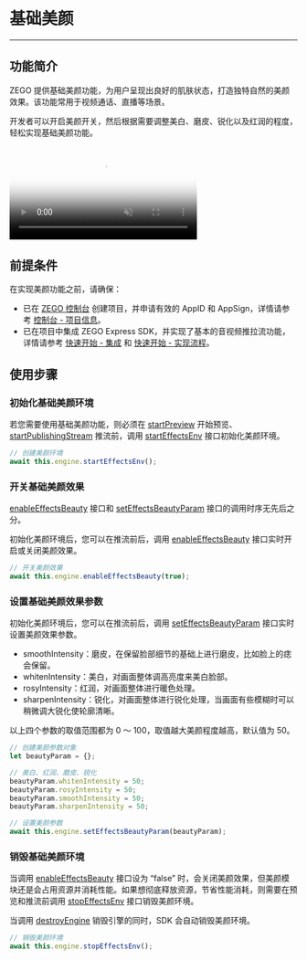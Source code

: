 # 基础美颜

- - -

## 功能简介


ZEGO 提供基础美颜功能，为用户呈现出良好的肌肤状态，打造独特自然的美颜效果。该功能常用于视频通话、直播等场景。

开发者可以开启美颜开关，然后根据需要调整美白、磨皮、锐化以及红润的程度，轻松实现基础美颜功能。

<video poster="https://doc-media.zego.im/sdk-doc/Pics/Common/ZegoExpressEngine/ExpressBeauty.png" src="https://doc-media.zego.im/sdk-doc/doc/video/Express_Video_SDK/ExpressBeauty.mp4" width="65%" muted="true" loop="true" autoplay="autoplay" preload="auto" nocontrols></video>



## 前提条件

在实现美颜功能之前，请确保：

- 已在 [ZEGO 控制台](https://console.zego.im) 创建项目，并申请有效的 AppID 和 AppSign，详情请参考 [控制台 - 项目信息](/console/project-info)。
- 已在项目中集成 ZEGO Express SDK，并实现了基本的音视频推拉流功能，详情请参考 [快速开始 - 集成](https://doc-zh.zego.im/article/21045) 和 [快速开始 - 实现流程](https://doc-zh.zego.im/article/21030)。


## 使用步骤

### 初始化基础美颜环境

若您需要使用基础美颜功能，则必须在 [startPreview](https://doc-zh.zego.im/unique-api/express-video-sdk/zh/javascript_uni-app/classes/_zegoexpressengine_.zegoexpressengine.html#startpreview) 开始预览、[startPublishingStream](https://doc-zh.zego.im/unique-api/express-video-sdk/zh/javascript_uni-app/classes/_zegoexpressengine_.zegoexpressengine.html#startpublishingstream) 推流前，调用 [startEffectsEnv](https://doc-zh.zego.im/unique-api/express-video-sdk/zh/javascript_uni-app/classes/_zegoexpressengine_.zegoexpressengine.html#starteffectsenv) 接口初始化美颜环境。


```javascript
// 创建美颜环境
await this.engine.startEffectsEnv();
```

### 开关基础美颜效果

<Note title="说明">


[enableEffectsBeauty](https://doc-zh.zego.im/unique-api/express-video-sdk/zh/javascript_uni-app/classes/_zegoexpressengine_.zegoexpressengine.html#enableeffectsbeauty) 接口和 [setEffectsBeautyParam](https://doc-zh.zego.im/unique-api/express-video-sdk/zh/javascript_uni-app/classes/_zegoexpressengine_.zegoexpressengine.html#seteffectsbeautyparam) 接口的调用时序无先后之分。

</Note>



初始化美颜环境后，您可以在推流前后，调用 [enableEffectsBeauty](https://doc-zh.zego.im/unique-api/express-video-sdk/zh/javascript_uni-app/classes/_zegoexpressengine_.zegoexpressengine.html#enableeffectsbeauty) 接口实时开启或关闭美颜效果。


```javascript
// 开关美颜效果
await this.engine.enableEffectsBeauty(true);
```

### 设置基础美颜效果参数

初始化美颜环境后，您可以在推流前后，调用 [setEffectsBeautyParam](https://doc-zh.zego.im/unique-api/express-video-sdk/zh/javascript_uni-app/classes/_zegoexpressengine_.zegoexpressengine.html#seteffectsbeautyparam) 接口实时设置美颜效果参数。

- smoothIntensity：磨皮，在保留脸部细节的基础上进行磨皮，比如脸上的痣会保留。
- whitenIntensity：美白，对画面整体调高亮度来美白脸部。
- rosyIntensity：红润，对画面整体进行暖色处理。
- sharpenIntensity：锐化，对画面整体进行锐化处理，当画面有些模糊时可以稍微调大锐化使轮廓清晰。

以上四个参数的取值范围都为 0 ～ 100，取值越大美颜程度越高，默认值为 50。


```javascript
// 创建美颜参数对象
let beautyParam = {};

// 美白、红润、磨皮、锐化
beautyParam.whitenIntensity = 50;
beautyParam.rosyIntensity = 50;
beautyParam.smoothIntensity = 50;
beautyParam.sharpenIntensity = 50;

// 设置美颜参数
await this.engine.setEffectsBeautyParam(beautyParam);
```

### 销毁基础美颜环境


当调用 [enableEffectsBeauty](https://doc-zh.zego.im/unique-api/express-video-sdk/zh/javascript_uni-app/classes/_zegoexpressengine_.zegoexpressengine.html#enableeffectsbeauty) 接口设为 “false” 时，会关闭美颜效果，但美颜模块还是会占用资源并消耗性能。如果想彻底释放资源，节省性能消耗，则需要在预览和推流前调用 [stopEffectsEnv](https://doc-zh.zego.im/unique-api/express-video-sdk/zh/javascript_uni-app/classes/_zegoexpressengine_.zegoexpressengine.html#stopeffectsenv) 接口销毁美颜环境。

<Note title="说明">



当调用 [destroyEngine](https://doc-zh.zego.im/unique-api/express-video-sdk/zh/javascript_uni-app/classes/_zegoexpressengine_.zegoexpressengine.html#destroyengine) 销毁引擎的同时，SDK 会自动销毁美颜环境。

</Note>




```javascript
// 销毁美颜环境
await this.engine.stopEffectsEnv();
```

<Content />

